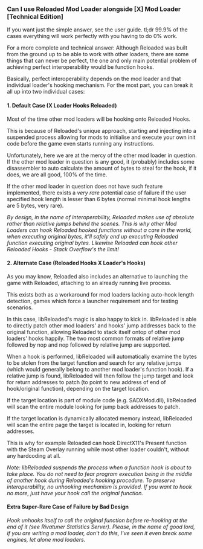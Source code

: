 ### Can I use Reloaded Mod Loader alongside [X] Mod Loader [Technical Edition]
If you want just the simple answer, see the user guide.
tl;dr 99.9% of the cases everything will work perfectly with you having to do 0% work.

For a more complete and technical answer: Although Reloaded was built from the ground up to be able to work with other loaders, there are some things that can never be perfect, the one and only main potential problem of achieving perfect interoperability would be function hooks.

Basically, perfect interoperability depends on the mod loader and that individual loader's hooking mechanism. 
For the most part, you can break it all up into two individual cases:

####  1. Default Case (X Loader Hooks Reloaded)
Most of the time other mod loaders will be hooking onto Reloaded Hooks.

This is because of Reloaded's unique approach, starting and injecting into a suspended process allowing for mods to initialise and execute your own init code before the game even starts running any instructions.

Unfortunately, here we are at the mercy of the other mod loader in question.
If the other mod loader in question is any good, it (probably) includes some disassembler to auto calculate the amount of bytes to steal for the hook, if it does, we are all good, 100% of the time.

If the other mod loader in question does not have such feature implemented, there exists a *very rare* potential case of failure if the user specified hook length is lesser than 6 bytes (normal minimal hook lengths are 5 bytes, very rare).

*By design, in the name of interoperability, Reloaded makes use of absolute rather than relative jumps behind the scenes. This is why other Mod Loaders can hook Reloaded hooked functions without a care in the world, when executing original bytes, it'll safely end up executing Reloaded function executing original bytes. Likewise Reloaded can hook other Reloaded Hooks - Stack Overflow's the limit!*

####  2. Alternate Case (Reloaded Hooks X Loader's Hooks)
As you may know, Reloaded also includes an alternative to launching the game with Reloaded, attaching to an already running live process.

This exists both as a workaround for mod loaders lacking auto-hook length detection, games which force a launcher requirement and for testing scenarios.

In this case, libReloaded's magic is also happy to kick in.
libReloaded is able to directly patch other mod loaders' and hooks' jump addresses back to the original function, allowing Reloaded to stack itself ontop of other mod loaders' hooks happily. The two most common formats of relative jump followed by nop and nop followed by relative jump are supported.

When a hook is performed, libReloaded will automatically examine the bytes to be stolen from the target function and search for any relative jumps (which would generally belong to another mod loader's function hook).
If a relative jump is found, libReloaded will then follow the jump target and look for return addresses to patch (to point to new address of end of hook/original function), depending on the target location. 

If the target location is part of module code (e.g. SADXMod.dll), libReloaded will scan the entire module looking for jump back addresses to patch.

If the target location is dynamically allocated memory instead, libReloaded will scan the entire page the target is located in, looking for return addresses.

This is why for example Reloaded can hook DirectX11's Present function with the Steam Overlay running while most other loader couldn't, without any hardcoding at all.

*Note: libReloaded suspends the process when a function hook is about to take place. You do not need to fear program execution being in the middle of another hook during Reloaded's hooking procedure.
To preserve interoperability, no unhooking mechanism is provided. If you want to hook no more, just have your hook call the original function.*

#### Extra Super-Rare Case of Failure by Bad Design
*Hook unhooks itself to call the original function before re-hooking at the end of it (see Rivatuner Statistics Server).
Please, in the name of good lord, if you are writing a mod loader, don't do this, I've seen it even break some engines, let alone mod loaders.*
